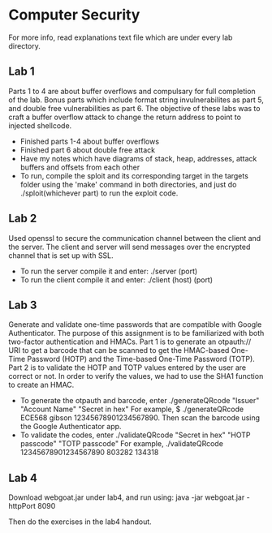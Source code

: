 # Computer Security

For more info, read explanations text file which are under every lab directory.

## Lab 1 
Parts 1 to 4 are about buffer overflows and compulsary for full completion of the lab. Bonus parts which include format string invulnerabilites as part 5, and double free vulnerabilities as part 6.
The objective of these labs was to craft a buffer overflow attack to change the return address to point to injected shellcode.

- Finished parts 1-4 about buffer overflows
- Finished part 6 about double free attack
- Have my notes which have diagrams of stack, heap, addresses, attack buffers and offsets from each other
- To run, compile the sploit and its corresponding target in the targets folder using the 'make' command in both directories, and just do ./sploit(whichever part) to run the exploit code.

## Lab 2
Used openssl to secure	the	communication	channel	between	the	client	and	the	server. The	client	and	server	will	send messages	over	the	encrypted	channel	that is	set	up	with	SSL.
- To run the server compile it and enter: ./server (port)
- To run the client compile it and enter: ./client (host) (port)

## Lab 3
Generate and validate one-time passwords that are compatible with Google Authenticator. The purpose of this assignment is to be familiarized with both two-factor authentication and HMACs.
Part 1 is to generate an otpauth:// URI to get a barcode that can be scanned to get the HMAC-based One-Time Password (HOTP) and the Time-based One-Time Password (TOTP).
Part 2 is to validate the HOTP and TOTP values entered by the user are correct or not. In order to verify the values, we had to use the SHA1 function to create an HMAC.
- To generate the otpauth and barcode, enter ./generateQRcode "Issuer" "Account Name" "Secret in hex"
For example, $ ./generateQRcode ECE568 gibson 12345678901234567890. Then scan the barcode using the Google Authenticator app.
- To validate the codes, enter ./validateQRcode "Secret in hex" "HOTP passcode" "TOTP passcode"
For example, ./validateQRcode 12345678901234567890 803282 134318

## Lab 4
Download webgoat.jar under lab4, and run using:
java -jar webgoat.jar -httpPort 8090

Then do the exercises in the lab4 handout.
